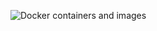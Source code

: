 ![Docker containers and images](https://github.com/winterswitch/devopswithdocker/assets/171403848/dad27a21-2b91-4c12-86fa-4423db58d743=raw=true)

